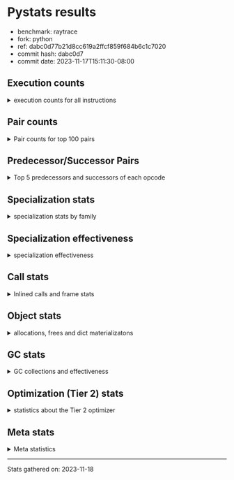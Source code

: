 
# Pystats results

- benchmark: raytrace
- fork: python
- ref: dabc0d77b21d8cc619a2ffcf859f684b6c1c7020
- commit hash: dabc0d7
- commit date: 2023-11-17T15:11:30-08:00

## Execution counts

<details>
<summary> execution counts for all instructions </summary>

|Name | Count | Self | Cumulative | Miss ratio | 
|---|---:|---:|---:|---:|
| LOAD_FAST | 663,901,760 | 21.6% | 21.6% |  |
| LOAD_ATTR_INSTANCE_VALUE | 445,339,140 | 14.5% | 36.1% | 0.2% |
| RESUME_CHECK | 199,108,620 | 6.5% | 42.6% | 0.0% |
| RETURN_VALUE | 178,226,920 | 5.8% | 48.4% |  |
| LOAD_FAST_LOAD_FAST | 177,155,880 | 5.8% | 54.2% |  |
| BINARY_OP_MULTIPLY_FLOAT | 148,165,780 | 4.8% | 59.0% | 6.2% |
| CALL_PY_EXACT_ARGS | 129,162,800 | 4.2% | 63.2% | 2.3% |
| STORE_ATTR_INSTANCE_VALUE | 128,143,400 | 4.2% | 67.4% | 0.0% |
| LOAD_ATTR_METHOD_WITH_VALUES | 121,266,460 | 3.9% | 71.3% | 1.8% |
| RETURN_CONST | 84,603,600 | 2.8% | 74.1% |  |
| BINARY_OP_ADD_FLOAT | 81,693,900 | 2.7% | 76.8% | 9.9% |
| BINARY_OP_SUBTRACT_FLOAT | 67,119,600 | 2.2% | 79.0% | 30.1% |
| STORE_FAST | 63,113,020 | 2.1% | 81.0% |  |
| BINARY_OP | 58,565,860 | 1.9% | 82.9% |  |
| LOAD_CONST | 54,366,360 | 1.8% | 84.7% |  |
| LOAD_GLOBAL_MODULE | 52,240,460 | 1.7% | 86.4% | 0.0% |
| EXIT_INIT_CHECK | 44,517,200 | 1.5% | 87.8% |  |
| CALL_ALLOC_AND_ENTER_INIT | 44,517,200 | 1.5% | 89.3% |  |
| POP_JUMP_IF_FALSE | 43,041,040 | 1.4% | 90.7% |  |
| POP_TOP | 35,062,140 | 1.1% | 91.8% |  |
| INTERPRETER_EXIT | 25,483,520 | 0.8% | 92.7% |  |
| TO_BOOL_BOOL | 24,682,420 | 0.8% | 93.5% |  |
| ENTER_EXECUTOR | 21,559,340 | 0.7% | 94.2% |  |
| BINARY_OP_MULTIPLY_INT | 18,005,180 | 0.6% | 94.8% | 62.6% |
| COMPARE_OP | 16,460,520 | 0.5% | 95.3% |  |
| BUILD_TUPLE | 11,050,720 | 0.4% | 95.6% |  |
| POP_JUMP_IF_NOT_NONE | 10,548,960 | 0.3% | 96.0% |  |
| CALL_BUILTIN_O | 9,872,600 | 0.3% | 96.3% |  |
| LIST_APPEND | 9,769,600 | 0.3% | 96.6% |  |
| PUSH_NULL | 9,747,600 | 0.3% | 97.0% |  |
| LOAD_GLOBAL_BUILTIN | 9,478,300 | 0.3% | 97.3% |  |
| LOAD_ATTR_MODULE | 8,947,280 | 0.3% | 97.6% |  |
| BINARY_SUBSCR_TUPLE_INT | 8,925,880 | 0.3% | 97.8% |  |
| FOR_ITER_LIST | 7,832,540 | 0.3% | 98.1% |  |
| BINARY_OP_SUBTRACT_INT | 6,505,540 | 0.2% | 98.3% | 7.2% |
| CALL | 5,233,360 | 0.2% | 98.5% |  |
| POP_JUMP_IF_TRUE | 4,261,460 | 0.1% | 98.6% |  |
| BINARY_OP_ADD_INT | 4,240,740 | 0.1% | 98.8% | 0.0% |
| GET_ITER | 3,723,420 | 0.1% | 98.9% |  |
| UNARY_NEGATIVE | 3,483,720 | 0.1% | 99.0% |  |
| CALL_BUILTIN_CLASS | 3,326,180 | 0.1% | 99.1% |  |
| COMPARE_OP_FLOAT | 2,569,100 | 0.1% | 99.2% |  |
| BUILD_LIST | 2,448,160 | 0.1% | 99.3% |  |
| LOAD_FAST_AND_CLEAR | 2,442,400 | 0.1% | 99.3% |  |
| SWAP | 2,442,400 | 0.1% | 99.4% |  |
| STORE_SUBSCR | 2,401,600 | 0.1% | 99.5% |  |
| STORE_FAST_STORE_FAST | 2,075,500 | 0.1% | 99.6% |  |
| TO_BOOL | 2,040,960 | 0.1% | 99.6% |  |
| NOP | 2,015,840 | 0.1% | 99.7% |  |
| UNPACK_SEQUENCE_TWO_TUPLE | 1,648,820 | 0.1% | 99.8% |  |
| COMPARE_OP_INT | 1,226,620 | 0.0% | 99.8% |  |
| LOAD_ATTR | 1,115,280 | 0.0% | 99.8% |  |
| LOAD_ATTR_METHOD_NO_DICT | 821,600 | 0.0% | 99.9% |  |
| CALL_LIST_APPEND | 819,620 | 0.0% | 99.9% |  |
| CALL_FUNCTION_EX | 800,240 | 0.0% | 99.9% |  |
| CALL_INTRINSIC_1 | 800,080 | 0.0% | 99.9% |  |
| LIST_EXTEND | 800,080 | 0.0% | 100.0% |  |
| POP_JUMP_IF_NONE | 451,120 | 0.0% | 100.0% |  |
| UNPACK_SEQUENCE_TUPLE | 426,620 | 0.0% | 100.0% |  |
| TO_BOOL_INT | 308,540 | 0.0% | 100.0% |  |
| FOR_ITER_RANGE | 10,180 | 0.0% | 100.0% |  |
| JUMP_BACKWARD | 5,180 | 0.0% | 100.0% |  |
| LOAD_GLOBAL | 2,520 | 0.0% | 100.0% |  |
| CALL_METHOD_DESCRIPTOR_FAST | 1,980 | 0.0% | 100.0% |  |
| STORE_ATTR | 1,060 | 0.0% | 100.0% |  |
| RESUME | 720 | 0.0% | 100.0% | 2.8% |
| CALL_KW | 560 | 0.0% | 100.0% |  |
| FOR_ITER | 400 | 0.0% | 100.0% |  |
| BINARY_SUBSCR | 320 | 0.0% | 100.0% |  |
| EXTENDED_ARG | 240 | 0.0% | 100.0% |  |
| LOAD_DEREF | 240 | 0.0% | 100.0% |  |
| UNPACK_SEQUENCE | 120 | 0.0% | 100.0% |  |
| BUILD_MAP | 80 | 0.0% | 100.0% |  |
| COPY_FREE_VARS | 80 | 0.0% | 100.0% |  |
| DICT_MERGE | 80 | 0.0% | 100.0% |  |
| TO_BOOL_NONE | 60 | 0.0% | 100.0% |  |


</details>

## Pair counts

<details>
<summary> Pair counts for top 100 pairs </summary>

|Pair | Count | Self | Cumulative | 
|---|---:|---:|---:|
| LOAD_FAST LOAD_ATTR_INSTANCE_VALUE | 410,755,620 | 13.4% | 13.4% |
| LOAD_ATTR_INSTANCE_VALUE LOAD_FAST | 198,606,000 | 6.5% | 19.8% |
| LOAD_ATTR_INSTANCE_VALUE BINARY_OP_MULTIPLY_FLOAT | 131,544,740 | 4.3% | 24.1% |
| CALL_PY_EXACT_ARGS RESUME_CHECK | 129,107,400 | 4.2% | 28.3% |
| LOAD_FAST_LOAD_FAST STORE_ATTR_INSTANCE_VALUE | 117,843,980 | 3.8% | 32.2% |
| LOAD_FAST LOAD_ATTR_METHOD_WITH_VALUES | 112,859,600 | 3.7% | 35.9% |
| RESUME_CHECK LOAD_FAST | 109,822,680 | 3.6% | 39.4% |
| STORE_ATTR_INSTANCE_VALUE LOAD_FAST_LOAD_FAST | 73,326,680 | 2.4% | 41.8% |
| LOAD_ATTR_METHOD_WITH_VALUES CALL_PY_EXACT_ARGS | 72,004,120 | 2.3% | 44.2% |
| BINARY_OP_MULTIPLY_FLOAT BINARY_OP_ADD_FLOAT | 59,550,940 | 1.9% | 46.1% |
| STORE_FAST LOAD_FAST | 54,565,100 | 1.8% | 47.9% |
| RETURN_VALUE RETURN_VALUE | 45,571,120 | 1.5% | 49.4% |
| STORE_ATTR_INSTANCE_VALUE RETURN_CONST | 45,312,780 | 1.5% | 50.8% |
| RESUME_CHECK LOAD_FAST_LOAD_FAST | 44,634,960 | 1.5% | 52.3% |
| EXIT_INIT_CHECK RETURN_VALUE | 44,517,200 | 1.5% | 53.7% |
| RETURN_CONST EXIT_INIT_CHECK | 44,517,200 | 1.5% | 55.2% |
| CALL_ALLOC_AND_ENTER_INIT RESUME_CHECK | 44,517,200 | 1.5% | 56.6% |
| BINARY_OP_MULTIPLY_FLOAT LOAD_FAST | 41,312,860 | 1.3% | 58.0% |
| BINARY_OP_ADD_FLOAT LOAD_FAST | 39,254,960 | 1.3% | 59.3% |
| BINARY_OP_ADD_FLOAT RETURN_VALUE | 37,757,160 | 1.2% | 60.5% |
| LOAD_ATTR_METHOD_WITH_VALUES LOAD_FAST | 37,192,520 | 1.2% | 61.7% |
| LOAD_ATTR_INSTANCE_VALUE BINARY_OP_SUBTRACT_FLOAT | 36,709,640 | 1.2% | 62.9% |
| BINARY_OP_SUBTRACT_FLOAT LOAD_FAST | 36,284,440 | 1.2% | 64.1% |
| LOAD_ATTR_INSTANCE_VALUE BINARY_OP | 36,022,560 | 1.2% | 65.3% |
| LOAD_FAST RETURN_VALUE | 35,992,560 | 1.2% | 66.4% |
| RETURN_VALUE POP_TOP | 34,226,560 | 1.1% | 67.5% |
| LOAD_FAST_LOAD_FAST LOAD_ATTR_INSTANCE_VALUE | 34,168,840 | 1.1% | 68.7% |
| POP_TOP LOAD_FAST | 33,064,400 | 1.1% | 69.7% |
| LOAD_FAST CALL_PY_EXACT_ARGS | 30,196,880 | 1.0% | 70.7% |
| LOAD_GLOBAL_MODULE LOAD_FAST | 26,704,240 | 0.9% | 71.6% |
| CACHE RESUME_CHECK | 25,483,300 | 0.8% | 72.4% |
| RETURN_VALUE INTERPRETER_EXIT | 24,682,480 | 0.8% | 73.2% |
| RETURN_CONST TO_BOOL_BOOL | 24,682,360 | 0.8% | 74.0% |
| POP_JUMP_IF_FALSE LOAD_GLOBAL_MODULE | 24,682,320 | 0.8% | 74.8% |
| LOAD_FAST LOAD_CONST | 24,239,120 | 0.8% | 75.6% |
| RESUME_CHECK RETURN_CONST | 23,829,160 | 0.8% | 76.4% |
| TO_BOOL_BOOL POP_JUMP_IF_FALSE | 23,829,160 | 0.8% | 77.2% |
| RETURN_VALUE STORE_FAST | 22,824,100 | 0.7% | 77.9% |
| BINARY_OP_MULTIPLY_FLOAT LOAD_FAST_LOAD_FAST | 21,544,720 | 0.7% | 78.6% |
| BINARY_OP CALL_ALLOC_AND_ENTER_INIT | 21,129,020 | 0.7% | 79.3% |
| RESUME_CHECK LOAD_GLOBAL_MODULE | 19,173,760 | 0.6% | 79.9% |
| LOAD_CONST COMPARE_OP | 16,455,400 | 0.5% | 80.5% |
| COMPARE_OP POP_JUMP_IF_FALSE | 15,636,500 | 0.5% | 81.0% |
| BINARY_OP_MULTIPLY_FLOAT BINARY_OP_SUBTRACT_FLOAT | 14,356,880 | 0.5% | 81.4% |
| RETURN_VALUE LOAD_FAST_LOAD_FAST | 14,356,560 | 0.5% | 81.9% |
| LOAD_FAST_LOAD_FAST BINARY_OP_MULTIPLY_FLOAT | 14,356,520 | 0.5% | 82.4% |
| BINARY_OP_SUBTRACT_FLOAT STORE_FAST | 14,316,580 | 0.5% | 82.8% |
| BINARY_OP_SUBTRACT_FLOAT BINARY_OP_SUBTRACT_FLOAT | 14,316,500 | 0.5% | 83.3% |
| POP_JUMP_IF_FALSE RETURN_CONST | 13,807,280 | 0.4% | 83.8% |
| LOAD_GLOBAL_MODULE LOAD_FAST_LOAD_FAST | 13,734,140 | 0.4% | 84.2% |
| LOAD_ATTR_INSTANCE_VALUE BINARY_OP_MULTIPLY_INT | 12,817,540 | 0.4% | 84.6% |
| BINARY_OP LOAD_FAST | 11,359,860 | 0.4% | 85.0% |
| BINARY_OP_MULTIPLY_FLOAT CALL_ALLOC_AND_ENTER_INIT | 11,171,080 | 0.4% | 85.4% |
| LOAD_CONST LOAD_FAST | 11,169,640 | 0.4% | 85.7% |
| BINARY_OP_MULTIPLY_INT BINARY_OP_ADD_FLOAT | 11,158,160 | 0.4% | 86.1% |
| LOAD_FAST STORE_ATTR_INSTANCE_VALUE | 10,298,800 | 0.3% | 86.4% |
| RETURN_VALUE LOAD_FAST | 9,774,300 | 0.3% | 86.7% |
| LOAD_FAST BUILD_TUPLE | 9,769,680 | 0.3% | 87.1% |
| BUILD_TUPLE LIST_APPEND | 9,769,600 | 0.3% | 87.4% |
| LIST_APPEND ENTER_EXECUTOR | 9,769,260 | 0.3% | 87.7% |
| RETURN_VALUE BINARY_OP | 9,245,520 | 0.3% | 88.0% |
| LOAD_ATTR_METHOD_WITH_VALUES LOAD_CONST | 9,127,400 | 0.3% | 88.3% |
| STORE_ATTR_INSTANCE_VALUE LOAD_FAST | 9,076,280 | 0.3% | 88.6% |
| LOAD_FAST POP_JUMP_IF_NOT_NONE | 9,070,280 | 0.3% | 88.9% |
| LOAD_ATTR_INSTANCE_VALUE CALL_PY_EXACT_ARGS | 9,069,640 | 0.3% | 89.2% |
| PUSH_NULL LOAD_FAST | 8,947,280 | 0.3% | 89.5% |
| LOAD_ATTR_MODULE PUSH_NULL | 8,947,220 | 0.3% | 89.8% |
| LOAD_GLOBAL_MODULE LOAD_ATTR_MODULE | 8,947,120 | 0.3% | 90.1% |
| LOAD_CONST BINARY_SUBSCR_TUPLE_INT | 8,925,720 | 0.3% | 90.3% |
| BINARY_OP CALL_PY_EXACT_ARGS | 8,700,720 | 0.3% | 90.6% |
| CALL_BUILTIN_O RETURN_VALUE | 8,392,220 | 0.3% | 90.9% |
| RETURN_VALUE CALL_BUILTIN_O | 8,392,200 | 0.3% | 91.2% |
| RETURN_CONST LOAD_FAST | 8,275,840 | 0.3% | 91.4% |
| RETURN_VALUE CALL_PY_EXACT_ARGS | 7,480,360 | 0.2% | 91.7% |
| BINARY_OP STORE_FAST | 7,409,160 | 0.2% | 91.9% |
| POP_JUMP_IF_NOT_NONE ENTER_EXECUTOR | 6,782,400 | 0.2% | 92.2% |
| RETURN_CONST STORE_FAST | 6,326,000 | 0.2% | 92.4% |
| ENTER_EXECUTOR CALL_ALLOC_AND_ENTER_INIT | 6,180,260 | 0.2% | 92.6% |
| LOAD_ATTR_INSTANCE_VALUE BINARY_OP_ADD_FLOAT | 5,300,080 | 0.2% | 92.7% |
| LOAD_GLOBAL_BUILTIN LOAD_CONST | 5,226,560 | 0.2% | 92.9% |
| LOAD_ATTR_INSTANCE_VALUE LOAD_CONST | 4,949,000 | 0.2% | 93.1% |
| LOAD_CONST LOAD_GLOBAL_BUILTIN | 4,799,760 | 0.2% | 93.2% |
| BINARY_OP_MULTIPLY_INT LOAD_FAST | 4,368,340 | 0.1% | 93.4% |
| ENTER_EXECUTOR FOR_ITER_LIST | 4,106,420 | 0.1% | 93.5% |
| BINARY_OP BINARY_OP_ADD_FLOAT | 4,064,360 | 0.1% | 93.6% |
| LOAD_FAST_LOAD_FAST LOAD_CONST | 3,864,240 | 0.1% | 93.8% |
| BINARY_SUBSCR_TUPLE_INT LOAD_FAST_LOAD_FAST | 3,839,700 | 0.1% | 93.9% |
| BINARY_SUBSCR_TUPLE_INT BINARY_OP | 3,785,880 | 0.1% | 94.0% |
| LOAD_ATTR_INSTANCE_VALUE BINARY_OP_SUBTRACT_INT | 3,675,500 | 0.1% | 94.1% |
| BINARY_OP_SUBTRACT_INT CALL_ALLOC_AND_ENTER_INIT | 3,545,160 | 0.1% | 94.2% |
| LOAD_FAST LOAD_GLOBAL_MODULE | 3,407,800 | 0.1% | 94.4% |
| LOAD_GLOBAL_BUILTIN LOAD_FAST | 3,326,060 | 0.1% | 94.5% |
| FOR_ITER_LIST STORE_FAST | 3,290,360 | 0.1% | 94.6% |
| LOAD_FAST BINARY_OP | 3,259,040 | 0.1% | 94.7% |
| BINARY_OP RETURN_VALUE | 2,999,040 | 0.1% | 94.8% |
| POP_JUMP_IF_NOT_NONE LOAD_FAST | 2,971,320 | 0.1% | 94.9% |
| LOAD_ATTR_INSTANCE_VALUE LOAD_ATTR_METHOD_WITH_VALUES | 2,893,280 | 0.1% | 95.0% |
| STORE_FAST LOAD_GLOBAL_MODULE | 2,874,520 | 0.1% | 95.1% |
| LOAD_CONST BINARY_OP_ADD_INT | 2,821,440 | 0.1% | 95.1% |
| ENTER_EXECUTOR BINARY_OP_MULTIPLY_INT | 2,775,880 | 0.1% | 95.2% |


</details>

## Predecessor/Successor Pairs

<details>
<summary> Top 5 predecessors and successors of each opcode </summary>

### CACHE

<details>
<summary> Successors and predecessors for CACHE </summary>

|Successors | Count | Percentage | 
|---|---:|---:|
| RESUME_CHECK | 25,483,300 | 100.0% |
| RESUME | 220 | 0.0% |


</details>

### BINARY_SUBSCR

<details>
<summary> Successors and predecessors for BINARY_SUBSCR </summary>

|Predecessors | Count | Percentage | 
|---|---:|---:|
| LOAD_CONST | 320 | 100.0% |

|Successors | Count | Percentage | 
|---|---:|---:|
| BINARY_SUBSCR_TUPLE_INT | 160 | 50.0% |
| BINARY_OP | 60 | 18.8% |
| LOAD_FAST_LOAD_FAST | 60 | 18.8% |
| COMPARE_OP | 20 | 6.2% |
| STORE_FAST | 20 | 6.2% |


</details>

### EXIT_INIT_CHECK

<details>
<summary> Successors and predecessors for EXIT_INIT_CHECK </summary>

|Predecessors | Count | Percentage | 
|---|---:|---:|
| RETURN_CONST | 44,517,200 | 100.0% |

|Successors | Count | Percentage | 
|---|---:|---:|
| RETURN_VALUE | 44,517,200 | 100.0% |


</details>

### GET_ITER

<details>
<summary> Successors and predecessors for GET_ITER </summary>

|Predecessors | Count | Percentage | 
|---|---:|---:|
| LOAD_ATTR_INSTANCE_VALUE | 2,074,800 | 55.7% |
| LOAD_FAST | 1,221,280 | 32.8% |
| RETURN_VALUE | 426,640 | 11.5% |
| CALL_BUILTIN_CLASS | 560 | 0.0% |
| CALL | 80 | 0.0% |

|Successors | Count | Percentage | 
|---|---:|---:|
| FOR_ITER_LIST | 2,501,420 | 67.2% |
| LOAD_FAST_AND_CLEAR | 1,221,200 | 32.8% |
| FOR_ITER_RANGE | 560 | 0.0% |
| FOR_ITER | 160 | 0.0% |
| EXTENDED_ARG | 80 | 0.0% |


</details>

### INTERPRETER_EXIT

<details>
<summary> Successors and predecessors for INTERPRETER_EXIT </summary>

|Predecessors | Count | Percentage | 
|---|---:|---:|
| RETURN_VALUE | 24,682,480 | 96.9% |
| RETURN_CONST | 801,040 | 3.1% |


</details>

### NOP

<details>
<summary> Successors and predecessors for NOP </summary>

|Predecessors | Count | Percentage | 
|---|---:|---:|
| POP_JUMP_IF_FALSE | 1,221,200 | 60.6% |
| POP_JUMP_IF_NOT_NONE | 794,560 | 39.4% |
| POP_TOP | 80 | 0.0% |

|Successors | Count | Percentage | 
|---|---:|---:|
| LOAD_FAST | 2,015,760 | 100.0% |
| LOAD_DEREF | 80 | 0.0% |


</details>

### POP_TOP

<details>
<summary> Successors and predecessors for POP_TOP </summary>

|Predecessors | Count | Percentage | 
|---|---:|---:|
| RETURN_VALUE | 34,226,560 | 97.6% |
| CALL_FUNCTION_EX | 800,000 | 2.3% |
| POP_JUMP_IF_TRUE | 34,400 | 0.1% |
| RETURN_CONST | 1,040 | 0.0% |
| CALL | 140 | 0.0% |

|Successors | Count | Percentage | 
|---|---:|---:|
| LOAD_FAST | 33,064,400 | 94.3% |
| LOAD_GLOBAL_MODULE | 853,360 | 2.4% |
| ENTER_EXECUTOR | 799,800 | 2.3% |
| LOAD_GLOBAL_BUILTIN | 308,560 | 0.9% |
| RETURN_CONST | 34,440 | 0.1% |


</details>

### PUSH_NULL

<details>
<summary> Successors and predecessors for PUSH_NULL </summary>

|Predecessors | Count | Percentage | 
|---|---:|---:|
| LOAD_ATTR_MODULE | 8,947,220 | 91.8% |
| LOAD_ATTR | 800,220 | 8.2% |
| LOAD_DEREF | 160 | 0.0% |

|Successors | Count | Percentage | 
|---|---:|---:|
| LOAD_FAST | 8,947,280 | 91.8% |
| LOAD_FAST_LOAD_FAST | 800,000 | 8.2% |
| CALL | 240 | 0.0% |
| LOAD_CONST | 80 | 0.0% |


</details>

### RETURN_VALUE

<details>
<summary> Successors and predecessors for RETURN_VALUE </summary>

|Predecessors | Count | Percentage | 
|---|---:|---:|
| RETURN_VALUE | 45,571,120 | 25.6% |
| EXIT_INIT_CHECK | 44,517,200 | 25.0% |
| BINARY_OP_ADD_FLOAT | 37,757,160 | 21.2% |
| LOAD_FAST | 35,992,560 | 20.2% |
| CALL_BUILTIN_O | 8,392,220 | 4.7% |

|Successors | Count | Percentage | 
|---|---:|---:|
| RETURN_VALUE | 45,571,120 | 25.6% |
| POP_TOP | 34,226,560 | 19.2% |
| INTERPRETER_EXIT | 24,682,480 | 13.8% |
| STORE_FAST | 22,824,100 | 12.8% |
| LOAD_FAST_LOAD_FAST | 14,356,560 | 8.1% |


</details>

### STORE_SUBSCR

<details>
<summary> Successors and predecessors for STORE_SUBSCR </summary>

|Predecessors | Count | Percentage | 
|---|---:|---:|
| BINARY_OP_ADD_INT | 1,600,340 | 66.6% |
| LOAD_FAST | 800,000 | 33.3% |
| STORE_SUBSCR | 1,200 | 0.0% |
| BINARY_OP | 60 | 0.0% |

|Successors | Count | Percentage | 
|---|---:|---:|
| LOAD_GLOBAL_BUILTIN | 1,599,920 | 66.6% |
| RETURN_CONST | 800,000 | 33.3% |
| STORE_SUBSCR | 1,200 | 0.0% |
| JUMP_BACKWARD | 340 | 0.0% |
| LOAD_GLOBAL | 80 | 0.0% |


</details>

### TO_BOOL

<details>
<summary> Successors and predecessors for TO_BOOL </summary>

|Predecessors | Count | Percentage | 
|---|---:|---:|
| LOAD_FAST | 2,040,120 | 100.0% |
| TO_BOOL | 680 | 0.0% |
| RETURN_CONST | 120 | 0.0% |
| BINARY_OP | 40 | 0.0% |

|Successors | Count | Percentage | 
|---|---:|---:|
| POP_JUMP_IF_FALSE | 2,040,160 | 100.0% |
| TO_BOOL | 680 | 0.0% |
| TO_BOOL_BOOL | 60 | 0.0% |
| POP_JUMP_IF_TRUE | 20 | 0.0% |
| TO_BOOL_INT | 20 | 0.0% |


</details>

### UNARY_NEGATIVE

<details>
<summary> Successors and predecessors for UNARY_NEGATIVE </summary>

|Predecessors | Count | Percentage | 
|---|---:|---:|
| LOAD_FAST | 2,040,080 | 58.6% |
| LOAD_GLOBAL_MODULE | 1,443,620 | 41.4% |
| LOAD_GLOBAL | 20 | 0.0% |

|Successors | Count | Percentage | 
|---|---:|---:|
| BINARY_OP | 2,040,080 | 58.6% |
| COMPARE_OP_FLOAT | 1,443,600 | 41.4% |
| COMPARE_OP | 40 | 0.0% |


</details>

### BINARY_OP

<details>
<summary> Successors and predecessors for BINARY_OP </summary>

|Predecessors | Count | Percentage | 
|---|---:|---:|
| LOAD_ATTR_INSTANCE_VALUE | 36,022,560 | 61.5% |
| RETURN_VALUE | 9,245,520 | 15.8% |
| BINARY_SUBSCR_TUPLE_INT | 3,785,880 | 6.5% |
| LOAD_FAST | 3,259,040 | 5.6% |
| UNARY_NEGATIVE | 2,040,080 | 3.5% |

|Successors | Count | Percentage | 
|---|---:|---:|
| CALL_ALLOC_AND_ENTER_INIT | 21,129,020 | 36.1% |
| LOAD_FAST | 11,359,860 | 19.4% |
| CALL_PY_EXACT_ARGS | 8,700,720 | 14.9% |
| STORE_FAST | 7,409,160 | 12.7% |
| BINARY_OP_ADD_FLOAT | 4,064,360 | 6.9% |


</details>

### BUILD_LIST

<details>
<summary> Successors and predecessors for BUILD_LIST </summary>

|Predecessors | Count | Percentage | 
|---|---:|---:|
| SWAP | 1,221,200 | 49.9% |
| LOAD_FAST_LOAD_FAST | 800,000 | 32.7% |
| RESUME_CHECK | 426,680 | 17.4% |
| LOAD_CONST | 80 | 0.0% |
| LOAD_FAST | 80 | 0.0% |

|Successors | Count | Percentage | 
|---|---:|---:|
| SWAP | 1,221,200 | 49.9% |
| LOAD_FAST | 800,160 | 32.7% |
| STORE_FAST | 426,640 | 17.4% |
| LOAD_DEREF | 80 | 0.0% |
| LOAD_FAST_LOAD_FAST | 80 | 0.0% |


</details>

### BUILD_MAP

<details>
<summary> Successors and predecessors for BUILD_MAP </summary>

|Predecessors | Count | Percentage | 
|---|---:|---:|
| BUILD_TUPLE | 80 | 100.0% |

|Successors | Count | Percentage | 
|---|---:|---:|
| LOAD_FAST | 80 | 100.0% |


</details>

### BUILD_TUPLE

<details>
<summary> Successors and predecessors for BUILD_TUPLE </summary>

|Predecessors | Count | Percentage | 
|---|---:|---:|
| LOAD_FAST | 9,769,680 | 88.4% |
| BINARY_OP_ADD_FLOAT | 1,271,860 | 11.5% |
| BINARY_OP | 8,060 | 0.1% |
| LOAD_FAST_LOAD_FAST | 640 | 0.0% |
| LOAD_CONST | 480 | 0.0% |

|Successors | Count | Percentage | 
|---|---:|---:|
| LIST_APPEND | 9,769,600 | 88.4% |
| RETURN_VALUE | 1,279,920 | 11.6% |
| CALL_LIST_APPEND | 600 | 0.0% |
| LOAD_CONST | 480 | 0.0% |
| BUILD_MAP | 80 | 0.0% |


</details>

### CALL

<details>
<summary> Successors and predecessors for CALL </summary>

|Predecessors | Count | Percentage | 
|---|---:|---:|
| CALL | 2,402,860 | 45.9% |
| CALL_BUILTIN_CLASS | 2,399,940 | 45.9% |
| LOAD_FAST | 427,520 | 8.2% |
| BINARY_OP | 620 | 0.0% |
| LOAD_CONST | 600 | 0.0% |

|Successors | Count | Percentage | 
|---|---:|---:|
| CALL | 2,402,860 | 45.9% |
| LOAD_FAST | 2,400,280 | 45.9% |
| STORE_FAST | 426,860 | 8.2% |
| CALL_PY_EXACT_ARGS | 960 | 0.0% |
| RESUME_CHECK | 520 | 0.0% |


</details>

### CALL_FUNCTION_EX

<details>
<summary> Successors and predecessors for CALL_FUNCTION_EX </summary>

|Predecessors | Count | Percentage | 
|---|---:|---:|
| CALL_INTRINSIC_1 | 800,080 | 100.0% |
| DICT_MERGE | 80 | 0.0% |
| LOAD_FAST | 80 | 0.0% |

|Successors | Count | Percentage | 
|---|---:|---:|
| POP_TOP | 800,000 | 100.0% |
| RESUME_CHECK | 140 | 0.0% |
| COPY_FREE_VARS | 80 | 0.0% |
| RESUME | 20 | 0.0% |


</details>

### CALL_INTRINSIC_1

<details>
<summary> Successors and predecessors for CALL_INTRINSIC_1 </summary>

|Predecessors | Count | Percentage | 
|---|---:|---:|
| LIST_EXTEND | 800,080 | 100.0% |

|Successors | Count | Percentage | 
|---|---:|---:|
| CALL_FUNCTION_EX | 800,080 | 100.0% |


</details>

### CALL_KW

<details>
<summary> Successors and predecessors for CALL_KW </summary>

|Predecessors | Count | Percentage | 
|---|---:|---:|
| LOAD_CONST | 560 | 100.0% |

|Successors | Count | Percentage | 
|---|---:|---:|
| CALL_PY_EXACT_ARGS | 480 | 85.7% |
| CALL | 80 | 14.3% |


</details>

### COMPARE_OP

<details>
<summary> Successors and predecessors for COMPARE_OP </summary>

|Predecessors | Count | Percentage | 
|---|---:|---:|
| LOAD_CONST | 16,455,400 | 100.0% |
| COMPARE_OP | 5,000 | 0.0% |
| UNARY_NEGATIVE | 40 | 0.0% |
| BINARY_SUBSCR | 20 | 0.0% |
| LOAD_GLOBAL | 20 | 0.0% |

|Successors | Count | Percentage | 
|---|---:|---:|
| POP_JUMP_IF_FALSE | 15,636,500 | 95.0% |
| POP_JUMP_IF_TRUE | 818,940 | 5.0% |
| COMPARE_OP | 5,000 | 0.0% |
| COMPARE_OP_FLOAT | 60 | 0.0% |
| COMPARE_OP_INT | 20 | 0.0% |


</details>

### COPY_FREE_VARS

<details>
<summary> Successors and predecessors for COPY_FREE_VARS </summary>

|Predecessors | Count | Percentage | 
|---|---:|---:|
| CALL_FUNCTION_EX | 80 | 100.0% |

|Successors | Count | Percentage | 
|---|---:|---:|
| RESUME_CHECK | 60 | 75.0% |
| RESUME | 20 | 25.0% |


</details>

### DICT_MERGE

<details>
<summary> Successors and predecessors for DICT_MERGE </summary>

|Predecessors | Count | Percentage | 
|---|---:|---:|
| LOAD_FAST | 80 | 100.0% |

|Successors | Count | Percentage | 
|---|---:|---:|
| CALL_FUNCTION_EX | 80 | 100.0% |


</details>

### ENTER_EXECUTOR

<details>
<summary> Successors and predecessors for ENTER_EXECUTOR </summary>

|Predecessors | Count | Percentage | 
|---|---:|---:|
| LIST_APPEND | 9,769,260 | 45.3% |
| POP_JUMP_IF_NOT_NONE | 6,782,400 | 31.5% |
| POP_JUMP_IF_TRUE | 2,225,920 | 10.3% |
| STORE_FAST | 1,155,400 | 5.4% |
| CALL_LIST_APPEND | 818,540 | 3.8% |

|Successors | Count | Percentage | 
|---|---:|---:|
| CALL_ALLOC_AND_ENTER_INIT | 6,180,260 | 28.7% |
| FOR_ITER_LIST | 4,106,420 | 19.0% |
| BINARY_OP_MULTIPLY_INT | 2,775,880 | 12.9% |
| LOAD_FAST | 2,527,080 | 11.7% |
| LOAD_ATTR_METHOD_WITH_VALUES | 2,039,960 | 9.5% |


</details>

### EXTENDED_ARG

<details>
<summary> Successors and predecessors for EXTENDED_ARG </summary>

|Predecessors | Count | Percentage | 
|---|---:|---:|
| GET_ITER | 80 | 33.3% |
| POP_TOP | 80 | 33.3% |
| JUMP_BACKWARD | 80 | 33.3% |

|Successors | Count | Percentage | 
|---|---:|---:|
| FOR_ITER_RANGE | 120 | 50.0% |
| JUMP_BACKWARD | 80 | 33.3% |
| FOR_ITER | 40 | 16.7% |


</details>

### FOR_ITER

<details>
<summary> Successors and predecessors for FOR_ITER </summary>

|Predecessors | Count | Percentage | 
|---|---:|---:|
| JUMP_BACKWARD | 180 | 45.0% |
| GET_ITER | 160 | 40.0% |
| EXTENDED_ARG | 40 | 10.0% |
| SWAP | 20 | 5.0% |

|Successors | Count | Percentage | 
|---|---:|---:|
| STORE_FAST | 160 | 40.0% |
| FOR_ITER_LIST | 100 | 25.0% |
| FOR_ITER_RANGE | 100 | 25.0% |
| UNPACK_SEQUENCE | 40 | 10.0% |


</details>

### JUMP_BACKWARD

<details>
<summary> Successors and predecessors for JUMP_BACKWARD </summary>

|Predecessors | Count | Percentage | 
|---|---:|---:|
| POP_JUMP_IF_TRUE | 1,700 | 32.8% |
| POP_TOP | 700 | 13.5% |
| POP_JUMP_IF_NOT_NONE | 680 | 13.1% |
| STORE_FAST | 680 | 13.1% |
| STORE_SUBSCR | 340 | 6.6% |

|Successors | Count | Percentage | 
|---|---:|---:|
| FOR_ITER_LIST | 3,420 | 66.0% |
| FOR_ITER_RANGE | 1,200 | 23.2% |
| ENTER_EXECUTOR | 300 | 5.8% |
| FOR_ITER | 180 | 3.5% |
| EXTENDED_ARG | 80 | 1.5% |


</details>

### LIST_APPEND

<details>
<summary> Successors and predecessors for LIST_APPEND </summary>

|Predecessors | Count | Percentage | 
|---|---:|---:|
| BUILD_TUPLE | 9,769,600 | 100.0% |

|Successors | Count | Percentage | 
|---|---:|---:|
| ENTER_EXECUTOR | 9,769,260 | 100.0% |
| JUMP_BACKWARD | 340 | 0.0% |


</details>

### LIST_EXTEND

<details>
<summary> Successors and predecessors for LIST_EXTEND </summary>

|Predecessors | Count | Percentage | 
|---|---:|---:|
| LOAD_FAST | 800,000 | 100.0% |
| LOAD_DEREF | 80 | 0.0% |

|Successors | Count | Percentage | 
|---|---:|---:|
| CALL_INTRINSIC_1 | 800,080 | 100.0% |


</details>

### LOAD_ATTR

<details>
<summary> Successors and predecessors for LOAD_ATTR </summary>

|Predecessors | Count | Percentage | 
|---|---:|---:|
| LOAD_FAST | 804,560 | 72.1% |
| LOAD_GLOBAL_MODULE | 308,940 | 27.7% |
| LOAD_ATTR | 840 | 0.1% |
| LOAD_FAST_LOAD_FAST | 360 | 0.0% |
| LOAD_GLOBAL | 260 | 0.0% |

|Successors | Count | Percentage | 
|---|---:|---:|
| PUSH_NULL | 800,220 | 71.8% |
| BINARY_OP | 309,020 | 27.7% |
| LOAD_ATTR_INSTANCE_VALUE | 1,680 | 0.2% |
| LOAD_FAST | 1,060 | 0.1% |
| LOAD_ATTR | 840 | 0.1% |


</details>

### LOAD_CONST

<details>
<summary> Successors and predecessors for LOAD_CONST </summary>

|Predecessors | Count | Percentage | 
|---|---:|---:|
| LOAD_FAST | 24,239,120 | 44.6% |
| LOAD_ATTR_METHOD_WITH_VALUES | 9,127,400 | 16.8% |
| LOAD_GLOBAL_BUILTIN | 5,226,560 | 9.6% |
| LOAD_ATTR_INSTANCE_VALUE | 4,949,000 | 9.1% |
| LOAD_FAST_LOAD_FAST | 3,864,240 | 7.1% |

|Successors | Count | Percentage | 
|---|---:|---:|
| COMPARE_OP | 16,455,400 | 30.3% |
| LOAD_FAST | 11,169,640 | 20.5% |
| BINARY_SUBSCR_TUPLE_INT | 8,925,720 | 16.4% |
| LOAD_GLOBAL_BUILTIN | 4,799,760 | 8.8% |
| BINARY_OP_ADD_INT | 2,821,440 | 5.2% |


</details>

### LOAD_DEREF

<details>
<summary> Successors and predecessors for LOAD_DEREF </summary>

|Predecessors | Count | Percentage | 
|---|---:|---:|
| NOP | 80 | 33.3% |
| BUILD_LIST | 80 | 33.3% |
| RESUME_CHECK | 60 | 25.0% |
| RESUME | 20 | 8.3% |

|Successors | Count | Percentage | 
|---|---:|---:|
| PUSH_NULL | 160 | 66.7% |
| LIST_EXTEND | 80 | 33.3% |


</details>

### LOAD_FAST

<details>
<summary> Successors and predecessors for LOAD_FAST </summary>

|Predecessors | Count | Percentage | 
|---|---:|---:|
| LOAD_ATTR_INSTANCE_VALUE | 198,606,000 | 29.9% |
| RESUME_CHECK | 109,822,680 | 16.5% |
| STORE_FAST | 54,565,100 | 8.2% |
| BINARY_OP_MULTIPLY_FLOAT | 41,312,860 | 6.2% |
| BINARY_OP_ADD_FLOAT | 39,254,960 | 5.9% |

|Successors | Count | Percentage | 
|---|---:|---:|
| LOAD_ATTR_INSTANCE_VALUE | 410,755,620 | 61.9% |
| LOAD_ATTR_METHOD_WITH_VALUES | 112,859,600 | 17.0% |
| RETURN_VALUE | 35,992,560 | 5.4% |
| CALL_PY_EXACT_ARGS | 30,196,880 | 4.5% |
| LOAD_CONST | 24,239,120 | 3.7% |


</details>

### LOAD_FAST_AND_CLEAR

<details>
<summary> Successors and predecessors for LOAD_FAST_AND_CLEAR </summary>

|Predecessors | Count | Percentage | 
|---|---:|---:|
| GET_ITER | 1,221,200 | 50.0% |
| LOAD_FAST_AND_CLEAR | 1,221,200 | 50.0% |

|Successors | Count | Percentage | 
|---|---:|---:|
| LOAD_FAST_AND_CLEAR | 1,221,200 | 50.0% |
| SWAP | 1,221,200 | 50.0% |


</details>

### LOAD_FAST_LOAD_FAST

<details>
<summary> Successors and predecessors for LOAD_FAST_LOAD_FAST </summary>

|Predecessors | Count | Percentage | 
|---|---:|---:|
| STORE_ATTR_INSTANCE_VALUE | 73,326,680 | 41.4% |
| RESUME_CHECK | 44,634,960 | 25.2% |
| BINARY_OP_MULTIPLY_FLOAT | 21,544,720 | 12.2% |
| RETURN_VALUE | 14,356,560 | 8.1% |
| LOAD_GLOBAL_MODULE | 13,734,140 | 7.8% |

|Successors | Count | Percentage | 
|---|---:|---:|
| STORE_ATTR_INSTANCE_VALUE | 117,843,980 | 66.5% |
| LOAD_ATTR_INSTANCE_VALUE | 34,168,840 | 19.3% |
| BINARY_OP_MULTIPLY_FLOAT | 14,356,520 | 8.1% |
| LOAD_CONST | 3,864,240 | 2.2% |
| LOAD_ATTR_METHOD_WITH_VALUES | 2,074,680 | 1.2% |


</details>

### LOAD_GLOBAL

<details>
<summary> Successors and predecessors for LOAD_GLOBAL </summary>

|Predecessors | Count | Percentage | 
|---|---:|---:|
| STORE_FAST | 480 | 19.0% |
| LOAD_CONST | 240 | 9.5% |
| POP_TOP | 160 | 6.3% |
| LOAD_ATTR | 160 | 6.3% |
| LOAD_FAST | 160 | 6.3% |

|Successors | Count | Percentage | 
|---|---:|---:|
| LOAD_GLOBAL_MODULE | 840 | 33.3% |
| LOAD_GLOBAL_BUILTIN | 420 | 16.7% |
| LOAD_FAST | 340 | 13.5% |
| LOAD_CONST | 320 | 12.7% |
| LOAD_ATTR | 260 | 10.3% |


</details>

### POP_JUMP_IF_FALSE

<details>
<summary> Successors and predecessors for POP_JUMP_IF_FALSE </summary>

|Predecessors | Count | Percentage | 
|---|---:|---:|
| TO_BOOL_BOOL | 23,829,160 | 55.4% |
| COMPARE_OP | 15,636,500 | 36.3% |
| TO_BOOL | 2,040,160 | 4.7% |
| COMPARE_OP_INT | 1,226,620 | 2.8% |
| TO_BOOL_INT | 308,540 | 0.7% |

|Successors | Count | Percentage | 
|---|---:|---:|
| LOAD_GLOBAL_MODULE | 24,682,320 | 57.3% |
| RETURN_CONST | 13,807,280 | 32.1% |
| LOAD_CONST | 2,466,720 | 5.7% |
| NOP | 1,221,200 | 2.8% |
| LOAD_FAST | 863,360 | 2.0% |


</details>

### POP_JUMP_IF_NONE

<details>
<summary> Successors and predecessors for POP_JUMP_IF_NONE </summary>

|Predecessors | Count | Percentage | 
|---|---:|---:|
| LOAD_FAST | 451,120 | 100.0% |

|Successors | Count | Percentage | 
|---|---:|---:|
| LOAD_FAST | 426,640 | 94.6% |
| LOAD_FAST_LOAD_FAST | 24,480 | 5.4% |


</details>

### POP_JUMP_IF_NOT_NONE

<details>
<summary> Successors and predecessors for POP_JUMP_IF_NOT_NONE </summary>

|Predecessors | Count | Percentage | 
|---|---:|---:|
| LOAD_FAST | 9,070,280 | 86.0% |
| ENTER_EXECUTOR | 1,478,680 | 14.0% |

|Successors | Count | Percentage | 
|---|---:|---:|
| ENTER_EXECUTOR | 6,782,400 | 64.3% |
| LOAD_FAST | 2,971,320 | 28.2% |
| NOP | 794,560 | 7.5% |
| JUMP_BACKWARD | 680 | 0.0% |


</details>

### POP_JUMP_IF_TRUE

<details>
<summary> Successors and predecessors for POP_JUMP_IF_TRUE </summary>

|Predecessors | Count | Percentage | 
|---|---:|---:|
| COMPARE_OP_FLOAT | 2,569,100 | 60.3% |
| TO_BOOL_BOOL | 853,260 | 20.0% |
| COMPARE_OP | 818,940 | 19.2% |
| ENTER_EXECUTOR | 20,140 | 0.5% |
| TO_BOOL | 20 | 0.0% |

|Successors | Count | Percentage | 
|---|---:|---:|
| ENTER_EXECUTOR | 2,225,920 | 52.2% |
| LOAD_FAST | 1,274,160 | 29.9% |
| LOAD_FAST_LOAD_FAST | 725,280 | 17.0% |
| POP_TOP | 34,400 | 0.8% |
| JUMP_BACKWARD | 1,700 | 0.0% |


</details>

### RETURN_CONST

<details>
<summary> Successors and predecessors for RETURN_CONST </summary>

|Predecessors | Count | Percentage | 
|---|---:|---:|
| STORE_ATTR_INSTANCE_VALUE | 45,312,780 | 53.6% |
| RESUME_CHECK | 23,829,160 | 28.2% |
| POP_JUMP_IF_FALSE | 13,807,280 | 16.3% |
| FOR_ITER_LIST | 818,880 | 1.0% |
| STORE_SUBSCR | 800,000 | 0.9% |

|Successors | Count | Percentage | 
|---|---:|---:|
| EXIT_INIT_CHECK | 44,517,200 | 52.6% |
| TO_BOOL_BOOL | 24,682,360 | 29.2% |
| LOAD_FAST | 8,275,840 | 9.8% |
| STORE_FAST | 6,326,000 | 7.5% |
| INTERPRETER_EXIT | 801,040 | 0.9% |


</details>

### STORE_ATTR

<details>
<summary> Successors and predecessors for STORE_ATTR </summary>

|Predecessors | Count | Percentage | 
|---|---:|---:|
| LOAD_FAST | 720 | 67.9% |
| LOAD_FAST_LOAD_FAST | 340 | 32.1% |

|Successors | Count | Percentage | 
|---|---:|---:|
| STORE_ATTR_INSTANCE_VALUE | 560 | 52.8% |
| RETURN_CONST | 180 | 17.0% |
| LOAD_FAST | 120 | 11.3% |
| LOAD_CONST | 60 | 5.7% |
| LOAD_GLOBAL | 60 | 5.7% |


</details>

### STORE_FAST

<details>
<summary> Successors and predecessors for STORE_FAST </summary>

|Predecessors | Count | Percentage | 
|---|---:|---:|
| RETURN_VALUE | 22,824,100 | 36.2% |
| BINARY_OP_SUBTRACT_FLOAT | 14,316,580 | 22.7% |
| BINARY_OP | 7,409,160 | 11.7% |
| RETURN_CONST | 6,326,000 | 10.0% |
| FOR_ITER_LIST | 3,290,360 | 5.2% |

|Successors | Count | Percentage | 
|---|---:|---:|
| LOAD_FAST | 54,565,100 | 86.5% |
| LOAD_GLOBAL_MODULE | 2,874,520 | 4.6% |
| STORE_FAST | 2,442,400 | 3.9% |
| ENTER_EXECUTOR | 1,155,400 | 1.8% |
| LOAD_FAST_LOAD_FAST | 846,960 | 1.3% |


</details>

### STORE_FAST_STORE_FAST

<details>
<summary> Successors and predecessors for STORE_FAST_STORE_FAST </summary>

|Predecessors | Count | Percentage | 
|---|---:|---:|
| UNPACK_SEQUENCE_TWO_TUPLE | 1,648,820 | 79.4% |
| UNPACK_SEQUENCE_TUPLE | 426,620 | 20.6% |
| UNPACK_SEQUENCE | 60 | 0.0% |

|Successors | Count | Percentage | 
|---|---:|---:|
| LOAD_FAST_LOAD_FAST | 1,221,480 | 58.9% |
| LOAD_FAST | 427,380 | 20.6% |
| STORE_FAST | 426,640 | 20.6% |


</details>

### SWAP

<details>
<summary> Successors and predecessors for SWAP </summary>

|Predecessors | Count | Percentage | 
|---|---:|---:|
| BUILD_LIST | 1,221,200 | 50.0% |
| LOAD_FAST_AND_CLEAR | 1,221,200 | 50.0% |

|Successors | Count | Percentage | 
|---|---:|---:|
| BUILD_LIST | 1,221,200 | 50.0% |
| FOR_ITER_LIST | 1,221,180 | 50.0% |
| FOR_ITER | 20 | 0.0% |


</details>

### UNPACK_SEQUENCE

<details>
<summary> Successors and predecessors for UNPACK_SEQUENCE </summary>

|Predecessors | Count | Percentage | 
|---|---:|---:|
| FOR_ITER | 40 | 33.3% |
| LOAD_FAST | 40 | 33.3% |
| FOR_ITER_LIST | 40 | 33.3% |

|Successors | Count | Percentage | 
|---|---:|---:|
| STORE_FAST_STORE_FAST | 60 | 50.0% |
| UNPACK_SEQUENCE_TWO_TUPLE | 40 | 33.3% |
| UNPACK_SEQUENCE_TUPLE | 20 | 16.7% |


</details>

### RESUME

<details>
<summary> Successors and predecessors for RESUME </summary>

|Predecessors | Count | Percentage | 
|---|---:|---:|
| CALL | 400 | 55.6% |
| CACHE | 220 | 30.6% |
| CALL_PY_EXACT_ARGS | 60 | 8.3% |
| CALL_FUNCTION_EX | 20 | 2.8% |
| COPY_FREE_VARS | 20 | 2.8% |

|Successors | Count | Percentage | 
|---|---:|---:|
| LOAD_FAST | 420 | 58.3% |
| LOAD_GLOBAL | 100 | 13.9% |
| LOAD_FAST_LOAD_FAST | 80 | 11.1% |
| BUILD_LIST | 40 | 5.6% |
| RETURN_CONST | 40 | 5.6% |


</details>

### BINARY_OP_ADD_FLOAT

<details>
<summary> Successors and predecessors for BINARY_OP_ADD_FLOAT </summary>

|Predecessors | Count | Percentage | 
|---|---:|---:|
| BINARY_OP_MULTIPLY_FLOAT | 59,550,940 | 72.9% |
| BINARY_OP_MULTIPLY_INT | 11,158,160 | 13.7% |
| LOAD_ATTR_INSTANCE_VALUE | 5,300,080 | 6.5% |
| BINARY_OP | 4,064,360 | 5.0% |
| LOAD_CONST | 925,560 | 1.1% |

|Successors | Count | Percentage | 
|---|---:|---:|
| LOAD_FAST | 39,254,960 | 48.1% |
| RETURN_VALUE | 37,757,160 | 46.2% |
| CALL_ALLOC_AND_ENTER_INIT | 1,636,760 | 2.0% |
| BUILD_TUPLE | 1,271,860 | 1.6% |
| CALL_BUILTIN_CLASS | 925,560 | 1.1% |


</details>

### BINARY_OP_ADD_INT

<details>
<summary> Successors and predecessors for BINARY_OP_ADD_INT </summary>

|Predecessors | Count | Percentage | 
|---|---:|---:|
| LOAD_CONST | 2,821,440 | 66.5% |
| LOAD_FAST | 799,960 | 18.9% |
| CALL_BUILTIN_CLASS | 617,040 | 14.6% |
| BINARY_OP_MULTIPLY_INT | 2,140 | 0.1% |
| BINARY_OP | 140 | 0.0% |

|Successors | Count | Percentage | 
|---|---:|---:|
| STORE_SUBSCR | 1,600,340 | 37.7% |
| LOAD_FAST | 1,222,240 | 28.8% |
| LOAD_CONST | 1,108,520 | 26.1% |
| LOAD_GLOBAL_BUILTIN | 308,520 | 7.3% |
| RETURN_VALUE | 1,060 | 0.0% |


</details>

### BINARY_OP_MULTIPLY_FLOAT

<details>
<summary> Successors and predecessors for BINARY_OP_MULTIPLY_FLOAT </summary>

|Predecessors | Count | Percentage | 
|---|---:|---:|
| LOAD_ATTR_INSTANCE_VALUE | 131,544,740 | 88.8% |
| LOAD_FAST_LOAD_FAST | 14,356,520 | 9.7% |
| ENTER_EXECUTOR | 2,024,000 | 1.4% |
| BINARY_OP_MULTIPLY_INT | 147,360 | 0.1% |
| BINARY_SUBSCR_TUPLE_INT | 53,820 | 0.0% |

|Successors | Count | Percentage | 
|---|---:|---:|
| BINARY_OP_ADD_FLOAT | 59,550,940 | 40.2% |
| LOAD_FAST | 41,312,860 | 27.9% |
| LOAD_FAST_LOAD_FAST | 21,544,720 | 14.5% |
| BINARY_OP_SUBTRACT_FLOAT | 14,356,880 | 9.7% |
| CALL_ALLOC_AND_ENTER_INIT | 11,171,080 | 7.5% |


</details>

### BINARY_OP_MULTIPLY_INT

<details>
<summary> Successors and predecessors for BINARY_OP_MULTIPLY_INT </summary>

|Predecessors | Count | Percentage | 
|---|---:|---:|
| LOAD_ATTR_INSTANCE_VALUE | 12,817,540 | 71.2% |
| ENTER_EXECUTOR | 2,775,880 | 15.4% |
| LOAD_CONST | 2,199,020 | 12.2% |
| BINARY_OP | 180,080 | 1.0% |
| BINARY_OP_MULTIPLY_FLOAT | 32,580 | 0.2% |

|Successors | Count | Percentage | 
|---|---:|---:|
| BINARY_OP_ADD_FLOAT | 11,158,160 | 62.0% |
| LOAD_FAST | 4,368,340 | 24.3% |
| CALL_BUILTIN_CLASS | 1,398,760 | 7.8% |
| STORE_FAST | 799,980 | 4.4% |
| BINARY_OP_MULTIPLY_FLOAT | 147,360 | 0.8% |


</details>

### BINARY_OP_SUBTRACT_FLOAT

<details>
<summary> Successors and predecessors for BINARY_OP_SUBTRACT_FLOAT </summary>

|Predecessors | Count | Percentage | 
|---|---:|---:|
| LOAD_ATTR_INSTANCE_VALUE | 36,709,640 | 54.7% |
| BINARY_OP_MULTIPLY_FLOAT | 14,356,880 | 21.4% |
| BINARY_OP_SUBTRACT_FLOAT | 14,316,500 | 21.3% |
| LOAD_FAST | 800,680 | 1.2% |
| CALL_BUILTIN_O | 554,680 | 0.8% |

|Successors | Count | Percentage | 
|---|---:|---:|
| LOAD_FAST | 36,284,440 | 54.1% |
| STORE_FAST | 14,316,580 | 21.3% |
| BINARY_OP_SUBTRACT_FLOAT | 14,316,500 | 21.3% |
| CALL_PY_EXACT_ARGS | 800,640 | 1.2% |
| RETURN_VALUE | 554,700 | 0.8% |


</details>

### BINARY_OP_SUBTRACT_INT

<details>
<summary> Successors and predecessors for BINARY_OP_SUBTRACT_INT </summary>

|Predecessors | Count | Percentage | 
|---|---:|---:|
| LOAD_ATTR_INSTANCE_VALUE | 3,675,500 | 56.5% |
| LOAD_CONST | 2,021,160 | 31.1% |
| LOAD_FAST | 799,960 | 12.3% |
| BINARY_OP | 8,200 | 0.1% |
| BINARY_OP_SUBTRACT_FLOAT | 720 | 0.0% |

|Successors | Count | Percentage | 
|---|---:|---:|
| CALL_ALLOC_AND_ENTER_INIT | 3,545,160 | 54.5% |
| LOAD_FAST | 2,151,420 | 33.1% |
| LOAD_CONST | 799,980 | 12.3% |
| BINARY_OP | 8,260 | 0.1% |
| BINARY_OP_SUBTRACT_FLOAT | 700 | 0.0% |


</details>

### BINARY_SUBSCR_TUPLE_INT

<details>
<summary> Successors and predecessors for BINARY_SUBSCR_TUPLE_INT </summary>

|Predecessors | Count | Percentage | 
|---|---:|---:|
| LOAD_CONST | 8,925,720 | 100.0% |
| BINARY_SUBSCR | 160 | 0.0% |

|Successors | Count | Percentage | 
|---|---:|---:|
| LOAD_FAST_LOAD_FAST | 3,839,700 | 43.0% |
| BINARY_OP | 3,785,880 | 42.4% |
| STORE_FAST | 1,222,020 | 13.7% |
| BINARY_OP_MULTIPLY_FLOAT | 53,820 | 0.6% |
| COMPARE_OP_FLOAT | 24,440 | 0.3% |


</details>

### CALL_ALLOC_AND_ENTER_INIT

<details>
<summary> Successors and predecessors for CALL_ALLOC_AND_ENTER_INIT </summary>

|Predecessors | Count | Percentage | 
|---|---:|---:|
| BINARY_OP | 21,129,020 | 47.5% |
| BINARY_OP_MULTIPLY_FLOAT | 11,171,080 | 25.1% |
| ENTER_EXECUTOR | 6,180,260 | 13.9% |
| BINARY_OP_SUBTRACT_INT | 3,545,160 | 8.0% |
| BINARY_OP_ADD_FLOAT | 1,636,760 | 3.7% |

|Successors | Count | Percentage | 
|---|---:|---:|
| RESUME_CHECK | 44,517,200 | 100.0% |


</details>

### CALL_BUILTIN_CLASS

<details>
<summary> Successors and predecessors for CALL_BUILTIN_CLASS </summary>

|Predecessors | Count | Percentage | 
|---|---:|---:|
| BINARY_OP_MULTIPLY_INT | 1,398,760 | 42.1% |
| BINARY_OP | 1,001,160 | 30.1% |
| BINARY_OP_ADD_FLOAT | 925,560 | 27.8% |
| LOAD_ATTR_INSTANCE_VALUE | 400 | 0.0% |
| CALL | 220 | 0.0% |

|Successors | Count | Percentage | 
|---|---:|---:|
| CALL | 2,399,940 | 72.2% |
| BINARY_OP_ADD_INT | 617,040 | 18.6% |
| LOAD_GLOBAL_BUILTIN | 308,520 | 9.3% |
| GET_ITER | 560 | 0.0% |
| STORE_FAST | 60 | 0.0% |


</details>

### CALL_BUILTIN_O

<details>
<summary> Successors and predecessors for CALL_BUILTIN_O </summary>

|Predecessors | Count | Percentage | 
|---|---:|---:|
| RETURN_VALUE | 8,392,200 | 85.0% |
| LOAD_ATTR_INSTANCE_VALUE | 925,560 | 9.4% |
| LOAD_FAST | 554,720 | 5.6% |
| CALL | 120 | 0.0% |

|Successors | Count | Percentage | 
|---|---:|---:|
| RETURN_VALUE | 8,392,220 | 85.0% |
| LOAD_CONST | 925,620 | 9.4% |
| BINARY_OP_SUBTRACT_FLOAT | 554,680 | 5.6% |
| STORE_FAST | 60 | 0.0% |
| BINARY_OP | 20 | 0.0% |


</details>

### CALL_LIST_APPEND

<details>
<summary> Successors and predecessors for CALL_LIST_APPEND </summary>

|Predecessors | Count | Percentage | 
|---|---:|---:|
| LOAD_FAST | 818,960 | 99.9% |
| BUILD_TUPLE | 600 | 0.1% |
| CALL | 60 | 0.0% |

|Successors | Count | Percentage | 
|---|---:|---:|
| ENTER_EXECUTOR | 818,540 | 99.9% |
| RETURN_CONST | 760 | 0.1% |
| JUMP_BACKWARD | 320 | 0.0% |


</details>

### CALL_METHOD_DESCRIPTOR_FAST

<details>
<summary> Successors and predecessors for CALL_METHOD_DESCRIPTOR_FAST </summary>

|Predecessors | Count | Percentage | 
|---|---:|---:|
| LOAD_CONST | 1,880 | 94.9% |
| CALL | 100 | 5.1% |

|Successors | Count | Percentage | 
|---|---:|---:|
| LOAD_FAST | 1,980 | 100.0% |


</details>

### CALL_PY_EXACT_ARGS

<details>
<summary> Successors and predecessors for CALL_PY_EXACT_ARGS </summary>

|Predecessors | Count | Percentage | 
|---|---:|---:|
| LOAD_ATTR_METHOD_WITH_VALUES | 72,004,120 | 55.7% |
| LOAD_FAST | 30,196,880 | 23.4% |
| LOAD_ATTR_INSTANCE_VALUE | 9,069,640 | 7.0% |
| BINARY_OP | 8,700,720 | 6.7% |
| RETURN_VALUE | 7,480,360 | 5.8% |

|Successors | Count | Percentage | 
|---|---:|---:|
| RESUME_CHECK | 129,107,400 | 100.0% |
| CALL_PY_EXACT_ARGS | 55,340 | 0.0% |
| RESUME | 60 | 0.0% |


</details>

### COMPARE_OP_FLOAT

<details>
<summary> Successors and predecessors for COMPARE_OP_FLOAT </summary>

|Predecessors | Count | Percentage | 
|---|---:|---:|
| UNARY_NEGATIVE | 1,443,600 | 56.2% |
| LOAD_GLOBAL_MODULE | 1,101,000 | 42.9% |
| BINARY_SUBSCR_TUPLE_INT | 24,440 | 1.0% |
| COMPARE_OP | 60 | 0.0% |

|Successors | Count | Percentage | 
|---|---:|---:|
| POP_JUMP_IF_TRUE | 2,569,100 | 100.0% |


</details>

### COMPARE_OP_INT

<details>
<summary> Successors and predecessors for COMPARE_OP_INT </summary>

|Predecessors | Count | Percentage | 
|---|---:|---:|
| LOAD_CONST | 1,226,600 | 100.0% |
| COMPARE_OP | 20 | 0.0% |

|Successors | Count | Percentage | 
|---|---:|---:|
| POP_JUMP_IF_FALSE | 1,226,620 | 100.0% |


</details>

### FOR_ITER_LIST

<details>
<summary> Successors and predecessors for FOR_ITER_LIST </summary>

|Predecessors | Count | Percentage | 
|---|---:|---:|
| ENTER_EXECUTOR | 4,106,420 | 52.4% |
| GET_ITER | 2,501,420 | 31.9% |
| SWAP | 1,221,180 | 15.6% |
| JUMP_BACKWARD | 3,420 | 0.0% |
| FOR_ITER | 100 | 0.0% |

|Successors | Count | Percentage | 
|---|---:|---:|
| STORE_FAST | 3,290,360 | 42.0% |
| UNPACK_SEQUENCE_TWO_TUPLE | 1,648,780 | 21.1% |
| LOAD_FAST | 1,647,840 | 21.0% |
| RETURN_CONST | 818,880 | 10.5% |
| LOAD_GLOBAL_BUILTIN | 426,600 | 5.4% |


</details>

### FOR_ITER_RANGE

<details>
<summary> Successors and predecessors for FOR_ITER_RANGE </summary>

|Predecessors | Count | Percentage | 
|---|---:|---:|
| ENTER_EXECUTOR | 8,200 | 80.6% |
| JUMP_BACKWARD | 1,200 | 11.8% |
| GET_ITER | 560 | 5.5% |
| EXTENDED_ARG | 120 | 1.2% |
| FOR_ITER | 100 | 1.0% |

|Successors | Count | Percentage | 
|---|---:|---:|
| ENTER_EXECUTOR | 7,660 | 75.2% |
| STORE_FAST | 1,860 | 18.3% |
| JUMP_BACKWARD | 340 | 3.3% |
| LOAD_FAST | 80 | 0.8% |
| LOAD_FAST_LOAD_FAST | 80 | 0.8% |


</details>

### LOAD_ATTR_INSTANCE_VALUE

<details>
<summary> Successors and predecessors for LOAD_ATTR_INSTANCE_VALUE </summary>

|Predecessors | Count | Percentage | 
|---|---:|---:|
| LOAD_FAST | 410,755,620 | 92.2% |
| LOAD_FAST_LOAD_FAST | 34,168,840 | 7.7% |
| ENTER_EXECUTOR | 398,720 | 0.1% |
| LOAD_ATTR_INSTANCE_VALUE | 14,280 | 0.0% |
| LOAD_ATTR | 1,680 | 0.0% |

|Successors | Count | Percentage | 
|---|---:|---:|
| LOAD_FAST | 198,606,000 | 44.6% |
| BINARY_OP_MULTIPLY_FLOAT | 131,544,740 | 29.5% |
| BINARY_OP_SUBTRACT_FLOAT | 36,709,640 | 8.2% |
| BINARY_OP | 36,022,560 | 8.1% |
| BINARY_OP_MULTIPLY_INT | 12,817,540 | 2.9% |


</details>

### LOAD_ATTR_METHOD_NO_DICT

<details>
<summary> Successors and predecessors for LOAD_ATTR_METHOD_NO_DICT </summary>

|Predecessors | Count | Percentage | 
|---|---:|---:|
| LOAD_FAST | 820,720 | 99.9% |
| LOAD_ATTR_INSTANCE_VALUE | 720 | 0.1% |
| LOAD_ATTR | 160 | 0.0% |

|Successors | Count | Percentage | 
|---|---:|---:|
| LOAD_FAST | 819,000 | 99.7% |
| LOAD_CONST | 1,980 | 0.2% |
| LOAD_FAST_LOAD_FAST | 620 | 0.1% |


</details>

### LOAD_ATTR_METHOD_WITH_VALUES

<details>
<summary> Successors and predecessors for LOAD_ATTR_METHOD_WITH_VALUES </summary>

|Predecessors | Count | Percentage | 
|---|---:|---:|
| LOAD_FAST | 112,859,600 | 93.1% |
| LOAD_ATTR_INSTANCE_VALUE | 2,893,280 | 2.4% |
| LOAD_FAST_LOAD_FAST | 2,074,680 | 1.7% |
| ENTER_EXECUTOR | 2,039,960 | 1.7% |
| RETURN_VALUE | 818,920 | 0.7% |

|Successors | Count | Percentage | 
|---|---:|---:|
| CALL_PY_EXACT_ARGS | 72,004,120 | 59.4% |
| LOAD_FAST | 37,192,520 | 30.7% |
| LOAD_CONST | 9,127,400 | 7.5% |
| LOAD_FAST_LOAD_FAST | 1,654,300 | 1.4% |
| LOAD_GLOBAL_MODULE | 1,246,700 | 1.0% |


</details>

### LOAD_ATTR_MODULE

<details>
<summary> Successors and predecessors for LOAD_ATTR_MODULE </summary>

|Predecessors | Count | Percentage | 
|---|---:|---:|
| LOAD_GLOBAL_MODULE | 8,947,120 | 100.0% |
| LOAD_ATTR | 160 | 0.0% |

|Successors | Count | Percentage | 
|---|---:|---:|
| PUSH_NULL | 8,947,220 | 100.0% |
| LOAD_FAST | 60 | 0.0% |


</details>

### LOAD_GLOBAL_BUILTIN

<details>
<summary> Successors and predecessors for LOAD_GLOBAL_BUILTIN </summary>

|Predecessors | Count | Percentage | 
|---|---:|---:|
| LOAD_CONST | 4,799,760 | 50.6% |
| STORE_SUBSCR | 1,599,920 | 16.9% |
| LOAD_GLOBAL_BUILTIN | 925,560 | 9.8% |
| STORE_FAST | 800,360 | 8.4% |
| FOR_ITER_LIST | 426,600 | 4.5% |

|Successors | Count | Percentage | 
|---|---:|---:|
| LOAD_CONST | 5,226,560 | 55.1% |
| LOAD_FAST | 3,326,060 | 35.1% |
| LOAD_GLOBAL_BUILTIN | 925,560 | 9.8% |
| LOAD_FAST_LOAD_FAST | 60 | 0.0% |
| LOAD_GLOBAL | 60 | 0.0% |


</details>

### LOAD_GLOBAL_MODULE

<details>
<summary> Successors and predecessors for LOAD_GLOBAL_MODULE </summary>

|Predecessors | Count | Percentage | 
|---|---:|---:|
| POP_JUMP_IF_FALSE | 24,682,320 | 47.2% |
| RESUME_CHECK | 19,173,760 | 36.7% |
| LOAD_FAST | 3,407,800 | 6.5% |
| STORE_FAST | 2,874,520 | 5.5% |
| LOAD_ATTR_METHOD_WITH_VALUES | 1,246,700 | 2.4% |

|Successors | Count | Percentage | 
|---|---:|---:|
| LOAD_FAST | 26,704,240 | 51.1% |
| LOAD_FAST_LOAD_FAST | 13,734,140 | 26.3% |
| LOAD_ATTR_MODULE | 8,947,120 | 17.1% |
| UNARY_NEGATIVE | 1,443,620 | 2.8% |
| COMPARE_OP_FLOAT | 1,101,000 | 2.1% |


</details>

### RESUME_CHECK

<details>
<summary> Successors and predecessors for RESUME_CHECK </summary>

|Predecessors | Count | Percentage | 
|---|---:|---:|
| CALL_PY_EXACT_ARGS | 129,107,400 | 64.8% |
| CALL_ALLOC_AND_ENTER_INIT | 44,517,200 | 22.4% |
| CACHE | 25,483,300 | 12.8% |
| CALL | 520 | 0.0% |
| CALL_FUNCTION_EX | 140 | 0.0% |

|Successors | Count | Percentage | 
|---|---:|---:|
| LOAD_FAST | 109,822,680 | 55.2% |
| LOAD_FAST_LOAD_FAST | 44,634,960 | 22.4% |
| RETURN_CONST | 23,829,160 | 12.0% |
| LOAD_GLOBAL_MODULE | 19,173,760 | 9.6% |
| LOAD_CONST | 1,221,180 | 0.6% |


</details>

### STORE_ATTR_INSTANCE_VALUE

<details>
<summary> Successors and predecessors for STORE_ATTR_INSTANCE_VALUE </summary>

|Predecessors | Count | Percentage | 
|---|---:|---:|
| LOAD_FAST_LOAD_FAST | 117,843,980 | 92.0% |
| LOAD_FAST | 10,298,800 | 8.0% |
| STORE_ATTR | 560 | 0.0% |
| STORE_ATTR_INSTANCE_VALUE | 60 | 0.0% |

|Successors | Count | Percentage | 
|---|---:|---:|
| LOAD_FAST_LOAD_FAST | 73,326,680 | 57.2% |
| RETURN_CONST | 45,312,780 | 35.4% |
| LOAD_FAST | 9,076,280 | 7.1% |
| RETURN_VALUE | 426,620 | 0.3% |
| LOAD_CONST | 740 | 0.0% |


</details>

### TO_BOOL_BOOL

<details>
<summary> Successors and predecessors for TO_BOOL_BOOL </summary>

|Predecessors | Count | Percentage | 
|---|---:|---:|
| RETURN_CONST | 24,682,360 | 100.0% |
| TO_BOOL | 60 | 0.0% |

|Successors | Count | Percentage | 
|---|---:|---:|
| POP_JUMP_IF_FALSE | 23,829,160 | 96.5% |
| POP_JUMP_IF_TRUE | 853,260 | 3.5% |


</details>

### TO_BOOL_INT

<details>
<summary> Successors and predecessors for TO_BOOL_INT </summary>

|Predecessors | Count | Percentage | 
|---|---:|---:|
| BINARY_OP | 308,520 | 100.0% |
| TO_BOOL | 20 | 0.0% |

|Successors | Count | Percentage | 
|---|---:|---:|
| POP_JUMP_IF_FALSE | 308,540 | 100.0% |


</details>

### TO_BOOL_NONE

<details>
<summary> Successors and predecessors for TO_BOOL_NONE </summary>

|Predecessors | Count | Percentage | 
|---|---:|---:|
| LOAD_FAST | 40 | 66.7% |
| TO_BOOL | 20 | 33.3% |

|Successors | Count | Percentage | 
|---|---:|---:|
| POP_JUMP_IF_FALSE | 60 | 100.0% |


</details>

### UNPACK_SEQUENCE_TUPLE

<details>
<summary> Successors and predecessors for UNPACK_SEQUENCE_TUPLE </summary>

|Predecessors | Count | Percentage | 
|---|---:|---:|
| LOAD_FAST | 426,600 | 100.0% |
| UNPACK_SEQUENCE | 20 | 0.0% |

|Successors | Count | Percentage | 
|---|---:|---:|
| STORE_FAST_STORE_FAST | 426,620 | 100.0% |


</details>

### UNPACK_SEQUENCE_TWO_TUPLE

<details>
<summary> Successors and predecessors for UNPACK_SEQUENCE_TWO_TUPLE </summary>

|Predecessors | Count | Percentage | 
|---|---:|---:|
| FOR_ITER_LIST | 1,648,780 | 100.0% |
| UNPACK_SEQUENCE | 40 | 0.0% |

|Successors | Count | Percentage | 
|---|---:|---:|
| STORE_FAST_STORE_FAST | 1,648,820 | 100.0% |


</details>


</details>

## Specialization stats

<details>
<summary> specialization stats by family </summary>

### BINARY_OP

<details>
<summary> specialization stats for BINARY_OP family </summary>

|Kind | Count | Ratio | 
|---|---:|---:|
|     deferred | 56,483,720 | 14.7% |
|          hit | 276,568,760 | 72.0% |
|         miss | 49,161,980 | 12.8% |

| | Count | Ratio | 
|---|---:|---:|
| Success | 928,540 | 44.6% |
| Failure | 1,153,600 | 55.4% |

|Failure kind | Count | Ratio | 
|---|---:|---:|
| subtract different types | 771,820 | 66.9% |
| multiply different types | 216,020 | 18.7% |
| add different types | 157,880 | 13.7% |
| subtract other | 3,480 | 0.3% |
| true divide float | 2,260 | 0.2% |
| true divide different types | 1,120 | 0.1% |
| add other | 760 | 0.1% |
| remainder | 260 | 0.0% |


</details>

### BINARY_SUBSCR

<details>
<summary> specialization stats for BINARY_SUBSCR family </summary>

|Kind | Count | Ratio | 
|---|---:|---:|
|     deferred | 160 | 0.0% |
|          hit | 8,925,880 | 100.0% |

| | Count | Ratio | 
|---|---:|---:|
| Success | 160 | 100.0% |
| Failure | 0 | 0.0% |


</details>

### CALL

<details>
<summary> specialization stats for CALL family </summary>

|Kind | Count | Ratio | 
|---|---:|---:|
|     deferred | 5,173,520 | 2.7% |
|          hit | 184,767,220 | 95.8% |
|         miss | 2,933,160 | 1.5% |

| | Count | Ratio | 
|---|---:|---:|
| Success | 57,160 | 95.5% |
| Failure | 2,680 | 4.5% |

|Failure kind | Count | Ratio | 
|---|---:|---:|
| cfunc varargs keywords | 2,580 | 96.3% |
| cfunc noargs | 60 | 2.2% |
| class no vectorcall | 20 | 0.7% |
| init not simple | 20 | 0.7% |


</details>

### COMPARE_OP

<details>
<summary> specialization stats for COMPARE_OP family </summary>

|Kind | Count | Ratio | 
|---|---:|---:|
|     deferred | 16,455,440 | 81.2% |
|          hit | 3,795,720 | 18.7% |

| | Count | Ratio | 
|---|---:|---:|
| Success | 80 | 1.6% |
| Failure | 5,000 | 98.4% |

|Failure kind | Count | Ratio | 
|---|---:|---:|
| float long | 5,000 | 100.0% |


</details>

### FOR_ITER

<details>
<summary> specialization stats for FOR_ITER family </summary>

|Kind | Count | Ratio | 
|---|---:|---:|
|     deferred | 200 | 0.0% |
|          hit | 7,842,720 | 100.0% |

| | Count | Ratio | 
|---|---:|---:|
| Success | 200 | 100.0% |
| Failure | 0 | 0.0% |


</details>

### LOAD_ATTR

<details>
<summary> specialization stats for LOAD_ATTR family </summary>

|Kind | Count | Ratio | 
|---|---:|---:|
|     deferred | 1,056,420 | 0.2% |
|          hit | 573,442,840 | 99.3% |
|         miss | 2,931,640 | 0.5% |

| | Count | Ratio | 
|---|---:|---:|
| Success | 58,140 | 98.8% |
| Failure | 720 | 1.2% |

|Failure kind | Count | Ratio | 
|---|---:|---:|
| method | 380 | 52.8% |
| mutable class | 320 | 44.4% |
| metaclass attribute | 20 | 2.8% |


</details>

### LOAD_GLOBAL

<details>
<summary> specialization stats for LOAD_GLOBAL family </summary>

|Kind | Count | Ratio | 
|---|---:|---:|
|     deferred | 1,220 | 0.0% |
|          hit | 61,716,640 | 100.0% |
|         miss | 2,120 | 0.0% |

| | Count | Ratio | 
|---|---:|---:|
| Success | 1,300 | 100.0% |
| Failure | 0 | 0.0% |


</details>

### POP_JUMP_IF_FALSE

<details>
<summary> specialization stats for POP_JUMP_IF_FALSE family </summary>


</details>

### POP_JUMP_IF_NONE

<details>
<summary> specialization stats for POP_JUMP_IF_NONE family </summary>


</details>

### POP_JUMP_IF_NOT_NONE

<details>
<summary> specialization stats for POP_JUMP_IF_NOT_NONE family </summary>


</details>

### POP_JUMP_IF_TRUE

<details>
<summary> specialization stats for POP_JUMP_IF_TRUE family </summary>


</details>

### STORE_ATTR

<details>
<summary> specialization stats for STORE_ATTR family </summary>

|Kind | Count | Ratio | 
|---|---:|---:|
|     deferred | 440 | 0.0% |
|          hit | 128,140,500 | 100.0% |
|         miss | 2,900 | 0.0% |

| | Count | Ratio | 
|---|---:|---:|
| Success | 620 | 100.0% |
| Failure | 0 | 0.0% |


</details>

### STORE_SUBSCR

<details>
<summary> specialization stats for STORE_SUBSCR family </summary>

|Kind | Count | Ratio | 
|---|---:|---:|
|     deferred | 2,400,400 | 100.0% |

| | Count | Ratio | 
|---|---:|---:|
| Success | 0 | 0.0% |
| Failure | 1,200 | 100.0% |

|Failure kind | Count | Ratio | 
|---|---:|---:|
| array int | 1,200 | 100.0% |


</details>

### TO_BOOL

<details>
<summary> specialization stats for TO_BOOL family </summary>

|Kind | Count | Ratio | 
|---|---:|---:|
|     deferred | 2,040,180 | 7.5% |
|          hit | 24,991,020 | 92.4% |

| | Count | Ratio | 
|---|---:|---:|
| Success | 100 | 12.8% |
| Failure | 680 | 87.2% |

|Failure kind | Count | Ratio | 
|---|---:|---:|
| float | 680 | 100.0% |


</details>

### UNPACK_SEQUENCE

<details>
<summary> specialization stats for UNPACK_SEQUENCE family </summary>

|Kind | Count | Ratio | 
|---|---:|---:|
|     deferred | 60 | 0.0% |
|          hit | 2,075,440 | 100.0% |

| | Count | Ratio | 
|---|---:|---:|
| Success | 60 | 100.0% |
| Failure | 0 | 0.0% |


</details>


</details>

## Specialization effectiveness

<details>
<summary> specialization effectiveness </summary>

|Instructions | Count | Ratio | 
|---|---:|---:|
| Basic | 1,399,596,680 | 45.6% |
| Not specialized | 144,124,580 | 4.7% |
| Specialized hits | 1,471,375,340 | 47.9% |
| Specialized misses | 55,031,820 | 1.8% |

### Deferred by instruction

<details>
<summary> deferred by instruction </summary>

|Name | Count | Ratio | 
|---|---:|---:|
| BINARY_OP | 56,483,720 | 67.6% |
| COMPARE_OP | 16,455,440 | 19.7% |
| CALL | 5,173,520 | 6.2% |
| STORE_SUBSCR | 2,400,400 | 2.9% |
| TO_BOOL | 2,040,180 | 2.4% |
| LOAD_ATTR | 1,056,420 | 1.3% |
| LOAD_GLOBAL | 1,220 | 0.0% |
| STORE_ATTR | 440 | 0.0% |
| FOR_ITER | 200 | 0.0% |
| BINARY_SUBSCR | 160 | 0.0% |


</details>

### Misses by instruction

<details>
<summary> misses by instruction </summary>

|Name | Count | Ratio | 
|---|---:|---:|
| BINARY_OP_SUBTRACT_FLOAT | 20,189,880 | 36.7% |
| BINARY_OP_MULTIPLY_INT | 11,268,440 | 20.5% |
| BINARY_OP_MULTIPLY_FLOAT | 9,135,200 | 16.6% |
| BINARY_OP_ADD_FLOAT | 8,097,820 | 14.7% |
| CALL_PY_EXACT_ARGS | 2,933,160 | 5.3% |
| LOAD_ATTR_METHOD_WITH_VALUES | 2,174,640 | 4.0% |
| LOAD_ATTR_INSTANCE_VALUE | 757,000 | 1.4% |
| BINARY_OP_SUBTRACT_INT | 468,520 | 0.9% |
| STORE_ATTR_INSTANCE_VALUE | 2,900 | 0.0% |
| BINARY_OP_ADD_INT | 2,120 | 0.0% |


</details>


</details>

## Call stats

<details>
<summary> Inlined calls and frame stats </summary>

| | Count | Ratio | 
|---|---:|---:|
| Calls to PyEval_EvalDefault | 25,483,520 | 12.8% |
| Calls to Python functions inlined | 173,625,820 | 87.2% |
| Calls via PyEval_EvalFrame (total) | 25,483,520 | 12.8% |
| Calls via PyEval_EvalFrame (vector) | 25,483,520 | 12.8% |
| Calls via PyEval_EvalFrame (generator) | 0 | 0.0% |
| Calls via PyEval_EvalFrame (legacy) | 0 | 0.0% |
| Calls via PyEval_EvalFrame (function vectorcall) | 25,483,520 | 12.8% |
| Calls via PyEval_EvalFrame (build class) | 0 | 0.0% |
| Calls via PyEval_EvalFrame (slot) | 24,682,480 | 12.4% |
| Calls via PyEval_EvalFrame (function ex) | 240 | 0.0% |
| Calls via PyEval_EvalFrame (api) | 0 | 0.0% |
| Calls via PyEval_EvalFrame (method) | 0 | 0.0% |
| Frame objects created | 0 | 0.0% |
| Frames pushed | 245,518,220 | 123.3% |


</details>

## Object stats

<details>
<summary> allocations, frees and dict materializatons </summary>

| | Count | Ratio | 
|---|---:|---:|
| Allocations from freelist | 307,926,220 | 73.1% |
| Frees to freelist | 307,929,520 |  |
| Allocations | 113,548,360 | 26.9% |
| Allocations to 512 bytes | 113,548,040 | 26.9% |
| Allocations to 4 kbytes | 160 | 0.0% |
| Allocations over 4 kbytes | 160 | 0.0% |
| Frees | 115,189,283 |  |
| New values | 1,040 |  |
| Interpreter increfs | 2,363,880,940 | 96.3% |
| Interpreter decrefs | 2,575,812,300 | 91.0% |
| Increfs | 91,128,205 | 3.7% |
| Decrefs | 254,557,174 | 9.0% |
| Materialize dict (on request) | 0 | 0.0% |
| Materialize dict (new key) | 0 | 0.0% |
| Materialize dict (too big) | 0 | 0.0% |
| Materialize dict (str subclass) | 0 | 0.0% |
| Dematerialize dict | 0 | 0.0% |
| Method cache hits | 4,358,587 |  |
| Method cache misses | 1,153 |  |
| Method cache collisions | 861 |  |
| Method cache dunder hits | 24,683,886 |  |
| Method cache dunder misses | 234 |  |


</details>

## GC stats

<details>
<summary> GC collections and effectiveness </summary>

|Generation | Collections | Objects collected | Object visits | 
|---:|---:|---:|---:|
| 0 | 20 | 2,100 | 141,320 |
| 1 | 0 | 0 | 0 |
| 2 | 0 | 0 | 0 |


</details>

## Optimization (Tier 2) stats

<details>
<summary> statistics about the Tier 2 optimizer </summary>

| | Count | Ratio | 
|---|---:|---:|
| Optimization attempts | 300 |  |
| Traces created | 300 | 100.0% |
| Trace stack overflow | 0 | 0.0% |
| Trace stack underflow | 0 | 0.0% |
| Trace too long | 60 | 20.0% |
| Trace too short | 0 | 0.0% |
| Inner loop found | 0 | 0.0% |
| Recursive call | 0 | 0.0% |
| Traces executed | 21,559,340 |  |
| Uops executed | 1,285,752,820 | 59.64 |

### Trace length histogram

<details>
<summary> trace length histogram </summary>

|Range | Count | Ratio | 
|---|---:|---:|
| <= 1 | 0 | 0.0% |
| <= 2 | 0 | 0.0% |
| <= 4 | 0 | 0.0% |
| <= 8 | 0 | 0.0% |
| <= 16 | 0 | 0.0% |
| <= 32 | 40 | 13.3% |
| <= 64 | 120 | 40.0% |
| <= 128 | 80 | 26.7% |
| <= 256 | 60 | 20.0% |


</details>

### Optimized trace length histogram

<details>
<summary> optimized trace length histogram </summary>

|Range | Count | Ratio | 
|---|---:|---:|
| <= 1 | 0 | 0.0% |
| <= 2 | 0 | 0.0% |
| <= 4 | 0 | 0.0% |
| <= 8 | 0 | 0.0% |
| <= 16 | 40 | 13.3% |
| <= 32 | 120 | 40.0% |
| <= 64 | 60 | 20.0% |
| <= 128 | 20 | 6.7% |
| <= 256 | 60 | 20.0% |


</details>

### Trace run length histogram

<details>
<summary> trace run length histogram </summary>

|Range | Count | Ratio | 
|---|---:|---:|
| <= 1 | 0 | 0.0% |
| <= 2 | 4,099,200 | 19.0% |
| <= 4 | 8,120 | 0.0% |
| <= 8 | 0 | 0.0% |
| <= 16 | 2,261,880 | 10.5% |
| <= 32 | 5,025,440 | 23.3% |
| <= 64 | 1,263,400 | 5.9% |
| <= 128 | 5,975,420 | 27.7% |
| <= 256 | 2,925,800 | 13.6% |
| <= 512 | 0 | 0.0% |
| <= 1,024 | 0 | 0.0% |
| <= 2,048 | 0 | 0.0% |
| <= 4,096 | 0 | 0.0% |
| <= 8,192 | 0 | 0.0% |
| <= 16,384 | 0 | 0.0% |
| <= 32,768 | 0 | 0.0% |
| <= 65,536 | 0 | 0.0% |
| <= 131,072 | 0 | 0.0% |
| <= 262,144 | 80 | 0.0% |


</details>

### Uop execution stats

<details>
<summary> uop execution stats </summary>

|Name | Count | Self | Cumulative | Miss ratio | 
|---|---:|---:|---:|---:|
| LOAD_FAST | 183,748,880 | 14.3% | 14.3% |  |
| _GUARD_TYPE_VERSION | 115,492,980 | 9.0% | 23.3% | 1.8% |
| _SET_IP | 98,238,300 | 7.6% | 30.9% |  |
| _CHECK_VALIDITY | 80,278,560 | 6.2% | 37.2% |  |
| _CHECK_MANAGED_OBJECT_HAS_VALUES | 77,817,860 | 6.1% | 43.2% |  |
| _LOAD_ATTR_INSTANCE_VALUE | 77,817,860 | 6.1% | 49.3% |  |
| STORE_FAST | 58,876,300 | 4.6% | 53.8% |  |
| _GUARD_BOTH_FLOAT | 40,350,160 | 3.1% | 57.0% | 11.9% |
| _GUARD_DORV_VALUES_INST_ATTR_FROM_DICT | 35,635,160 | 2.8% | 59.8% |  |
| _GUARD_KEYS_VERSION | 35,635,160 | 2.8% | 62.5% |  |
| _LOAD_ATTR_METHOD_WITH_VALUES | 35,635,160 | 2.8% | 65.3% |  |
| RESUME_CHECK | 30,254,180 | 2.4% | 67.6% |  |
| _CHECK_PEP_523 | 30,254,180 | 2.4% | 70.0% |  |
| _CHECK_FUNCTION_EXACT_ARGS | 30,254,180 | 2.4% | 72.4% |  |
| _CHECK_STACK_SPACE | 30,254,180 | 2.4% | 74.7% |  |
| _INIT_CALL_PY_EXACT_ARGS | 30,254,180 | 2.4% | 77.1% |  |
| _PUSH_FRAME | 30,254,180 | 2.4% | 79.4% |  |
| _SAVE_RETURN_OFFSET | 30,254,180 | 2.4% | 81.8% |  |
| _GUARD_NOT_EXHAUSTED_LIST | 28,226,740 | 2.2% | 84.0% | 14.5% |
| _ITER_CHECK_LIST | 28,226,740 | 2.2% | 86.2% |  |
| _ITER_NEXT_LIST | 24,120,320 | 1.9% | 88.0% |  |
| _BINARY_OP_MULTIPLY_FLOAT | 24,099,520 | 1.9% | 89.9% |  |
| UNPACK_SEQUENCE_TWO_TUPLE | 14,747,780 | 1.1% | 91.1% |  |
| _BINARY_OP | 14,304,780 | 1.1% | 92.2% |  |
| LOAD_CONST | 11,345,560 | 0.9% | 93.0% |  |
| _POP_FRAME | 11,050,200 | 0.9% | 93.9% |  |
| _BINARY_OP_ADD_FLOAT | 10,651,480 | 0.8% | 94.7% |  |
| _EXIT_TRACE | 9,106,060 | 0.7% | 95.4% |  |
| BINARY_SUBSCR_TUPLE_INT | 8,547,560 | 0.7% | 96.1% |  |
| _GUARD_IS_NONE_POP | 8,287,520 | 0.6% | 96.8% | 15.3% |
| _JUMP_TO_TOP | 7,848,340 | 0.6% | 97.4% |  |
| POP_TOP | 7,725,680 | 0.6% | 98.0% |  |
| _GUARD_GLOBALS_VERSION | 7,035,540 | 0.5% | 98.5% |  |
| _LOAD_GLOBAL_MODULE | 7,027,940 | 0.5% | 99.1% |  |
| _GUARD_NOT_EXHAUSTED_RANGE | 1,614,800 | 0.1% | 99.2% | 0.5% |
| _ITER_CHECK_RANGE | 1,614,800 | 0.1% | 99.3% |  |
| _ITER_NEXT_RANGE | 1,606,600 | 0.1% | 99.4% |  |
| _GUARD_BOTH_INT | 1,599,200 | 0.1% | 99.6% |  |
| _BINARY_OP_MULTIPLY_INT | 799,600 | 0.1% | 99.6% |  |
| _BINARY_OP_ADD_INT | 799,600 | 0.1% | 99.7% |  |
| _STORE_SUBSCR | 799,600 | 0.1% | 99.7% |  |
| _BINARY_OP_SUBTRACT_FLOAT | 799,280 | 0.1% | 99.8% |  |
| GET_ITER | 433,860 | 0.0% | 99.8% |  |
| PUSH_NULL | 398,720 | 0.0% | 99.9% |  |
| CALL_BUILTIN_O | 398,720 | 0.0% | 99.9% |  |
| _CHECK_ATTR_MODULE | 398,720 | 0.0% | 99.9% |  |
| _LOAD_ATTR_MODULE | 398,720 | 0.0% | 100.0% |  |
| _GUARD_IS_NOT_NONE_POP | 260,040 | 0.0% | 100.0% | 80.7% |
| _GUARD_IS_FALSE_POP | 50,120 | 0.0% | 100.0% | 40.2% |
| UNARY_NEGATIVE | 50,120 | 0.0% | 100.0% |  |
| COMPARE_OP_FLOAT | 50,120 | 0.0% | 100.0% |  |
| CALL_BUILTIN_CLASS | 7,600 | 0.0% | 100.0% |  |
| _GUARD_BUILTINS_VERSION | 7,600 | 0.0% | 100.0% |  |
| _LOAD_GLOBAL_BUILTINS | 7,600 | 0.0% | 100.0% |  |


</details>

### Unsupported opcodes

<details>
<summary> unsupported opcodes </summary>

|Opcode | Count | 
|---|---:|
| CALL_ALLOC_AND_ENTER_INIT | 140 |


</details>


</details>

## Meta stats

<details>
<summary> Meta statistics </summary>

| | Count | 
|---|---:|
| Number of data files | 20 |


</details>

---
Stats gathered on: 2023-11-18
